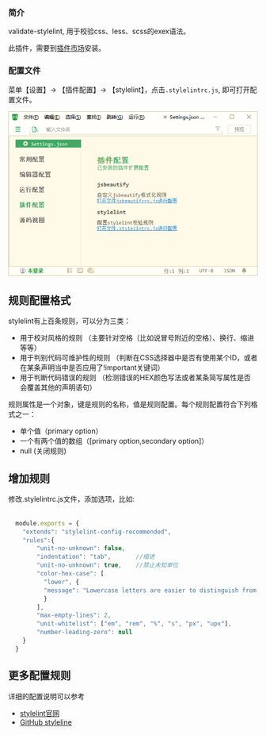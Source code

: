 ### 简介

validate-stylelint, 用于校验css、less、scss的exex语法。

此插件，需要到[插件市场](https://ext.dcloud.net.cn/plugin?name=validate-stylelint)安装。

### 配置文件

菜单【设置】-> 【插件配置】-> 【stylelint】，点击`.stylelintrc.js`, 即可打开配置文件。
  
<img src="/static/snapshots/tutorial/stylelint.png" />

## 规则配置格式

stylelint有上百条规则，可以分为三类：
- 用于校对风格的规则 （主要针对空格（比如说冒号附近的空格）、换行、缩进等等）
- 用于判别代码可维护性的规则 （判断在CSS选择器中是否有使用某个ID，或者在某条声明当中是否应用了!important关键词）
- 用于判断代码错误的规则 （检测错误的HEX颜色写法或者某条简写属性是否会覆盖其他的声明语句）

规则属性是一个对象，键是规则的名称，值是规则配置。每个规则配置符合下列格式之一：
- 单个值（primary option）
- 一个有两个值的数组（[primary option,secondary option]）
- null (关闭规则)

## 增加规则

修改.stylelintrc.js文件，添加选项，比如: 

```javascript

  module.exports = {
    "extends": "stylelint-config-recommended",
    "rules":{
        "unit-no-unknown": false,
        "indentation": "tab",       //缩进
        "unit-no-unknown": true,    //禁止未知单位
        "color-hex-case": [
          "lower", {
          "message": "Lowercase letters are easier to distinguish from numbers"
          }
        ],
        "max-empty-lines": 2,
        "unit-whitelist": ["em", "rem", "%", "s", "px", "upx"],
        "number-leading-zero": null
    }
  }

```

## 更多配置规则

详细的配置说明可以参考
  - [stylelint官网](https://stylelint.io/user-guide/rules/)
  - [GitHub styleline](https://github.com/stylelint/stylelint/blob/master/docs/user-guide/rules.md)